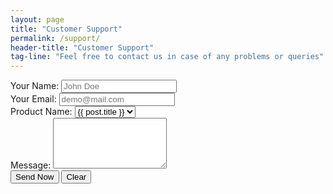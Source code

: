 ```yaml
---
layout: page
title: "Customer Support"
permalink: /support/
header-title: "Customer Support"
tag-line: "Feel free to contact us in case of any problems or queries"
---
```



<div>
	<form action="https://getsimpleform.com/messages?form_api_token=60f6a3dc8f96bbe167d402e355541dd4" method="post">
		<div class="form-group">
			<label class="control-label">Your Name: </label>
			<input type="text" class="form-control" name="Name" max-length="35" placeholder="John Doe" required>
		</div>
		<div class="form-group">
			<label class="control-label">Your Email: </label>
			<input type="email" class="form-control" name="Email" max-length="35" placeholder="demo@mail.com" required>
		</div>
		<div class="form-group">
			<label class="control-label">Product Name: </label>
			<select name="Product" class="form-control">
				{% for post in site.posts %}
					<option value="{{ post.title }}">{{ post.title }}</option>
				{% endfor %}
				<option value="Other">Other</option>
			</select>
		</div>
		<div class="form-group">
			<label class="control-label">Message: </label>
			<textarea style="max-width: 100%;" class="form-control" name="Message" rows="5" required></textarea>
		</div>
		<div class="form-group">
			<input class="btn btn-default" type="submit" value="Send Now" />
			<input class="btn btn-default" type="reset" value="Clear" />
		</div>
	</form>
</div>